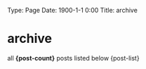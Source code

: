 Type: Page
Date: 1900-1-1 0:00
Title: archive 

# archive
all **{post-count}** posts listed below 
{post-list}